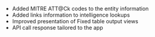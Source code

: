 - Added MITRE ATT@Ck codes to the entity information
- Added links information to intelligence lookups
- Improved presentation of Fixed table output views
- API call response tailored to the app
